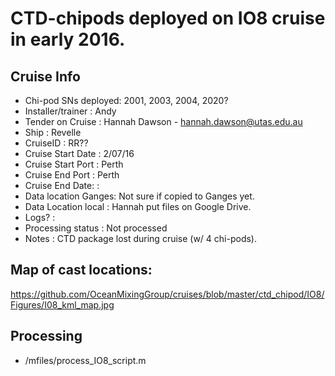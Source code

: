 # CTD-chipods deployed on IO8 cruise in early 2016.

## Cruise Info
- Chi-pod SNs deployed: 2001, 2003, 2004, 2020?
- Installer/trainer   : Andy
- Tender on Cruise    : Hannah Dawson - hannah.dawson@utas.edu.au
- Ship 	 	    : Revelle
- CruiseID 	    : RR??  
- Cruise Start Date   : 2/07/16
- Cruise Start Port   : Perth
- Cruise End Port     : Perth
- Cruise End Date:    :
- Data location Ganges: Not sure if copied to Ganges yet.
- Data Location local : Hannah put files on Google Drive.
- Logs?               :
- Processing status   : Not processed
- Notes 	 	    : CTD package lost during cruise (w/ 4 chi-pods).

## Map of cast locations:
<https://github.com/OceanMixingGroup/cruises/blob/master/ctd_chipod/IO8/Figures/I08_kml_map.jpg>

## Processing
- /mfiles/process_IO8_script.m
